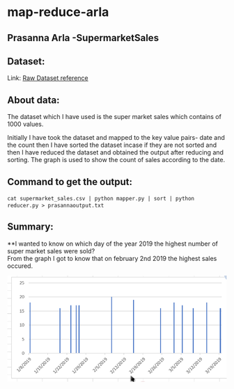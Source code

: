 # map-reduce-arla
## Prasanna Arla -SupermarketSales
## Dataset:
Link: [Raw Dataset reference](https://www.kaggle.com/aungpyaeap/supermarket-sales)

## About data:
The dataset which I have used is the super market sales which contains of 1000 values.

Initially I have took the dataset and mapped to the key value pairs- date and the count then I have sorted the dataset incase if they are not sorted and then I have reduced the dataset and obtained the output after reducing and sorting. The graph is used to show the count of sales according to the date.

## Command to get the output: 

```
cat supermarket_sales.csv | python mapper.py | sort | python reducer.py > prasannaoutput.txt

```

## Summary: 

**I wanted to know on which day of the year 2019 the highest number of super market sales were sold? </br>
From the graph I got to know that on february 2nd 2019 the highest sales occured.

![super market sales](/images/Newgraph.PNG)



